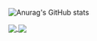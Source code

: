 ![Anurag's GitHub stats](https://github-readme-stats.vercel.app/api?username=Svane20&show_icons=true&theme=synthwave&border_radius&count_private=true&include_all_commits)

<a href="https://github.com/anuraghazra/github-readme-stats">
  <img align="center" src="https://github-readme-stats.vercel.app/api?username=Svane20&show_icons=true&theme=synthwave&border_radius&count_private=true&include_all_commits" />
</a>
<a href="https://github.com/anuraghazra/convoychat">
  <img align="center" src="https://github-readme-stats.vercel.app/api/pin/?username=anuraghazra&repo=convoychat" />
</a>


